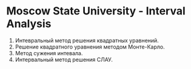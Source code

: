 # Moscow State University - Interval Analysis

1. Интевральный метод решения квадратных уравнений.
2. Решение квадратного уравнения методом Монте-Карло.
3. Метод сужения интевала.
4. Интервальный метод решения СЛАУ.